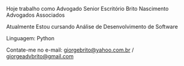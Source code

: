  Hoje trabalho como Advogado Senior Escritório Brito Nascimento Advogados Associados

Atualmente Estou cursando Análise de Desenvolvimento de Software

Linguagem: Python

Contate-me no e-mail: giorgebrito@yahoo.com.br / giorgeadvbrito@gmail.com

